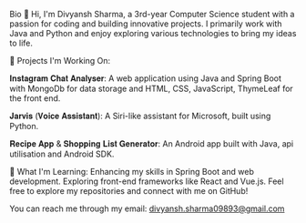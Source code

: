 Bio 👋 Hi, I'm Divyansh Sharma, a 3rd-year Computer Science student with a passion for coding and building innovative projects. I primarily work with Java and Python and enjoy exploring various technologies to bring my ideas to life.

🔧 Projects I'm Working On:

𝐈𝐧𝐬𝐭𝐚𝐠𝐫𝐚𝐦 𝐂𝐡𝐚𝐭 𝐀𝐧𝐚𝐥𝐲𝐬𝐞𝐫: A web application using Java and Spring Boot with MongoDb for data storage and HTML, CSS, JavaScript, ThymeLeaf for the front end.

𝐉𝐚𝐫𝐯𝐢𝐬 (𝐕𝐨𝐢𝐜𝐞 𝐀𝐬𝐬𝐢𝐬𝐭𝐚𝐧𝐭): A Siri-like assistant for Microsoft, built using Python.

𝐑𝐞𝐜𝐢𝐩𝐞 𝐀𝐩𝐩 & 𝐒𝐡𝐨𝐩𝐩𝐢𝐧𝐠 𝐋𝐢𝐬𝐭 𝐆𝐞𝐧𝐞𝐫𝐚𝐭𝐨𝐫: An Android app built with Java, api utilisation and Android SDK.

🚀 What I'm Learning: Enhancing my skills in Spring Boot and web development. Exploring front-end frameworks like React and Vue.js. Feel free to explore my repositories and connect with me on GitHub!

You can reach me through my email: divyansh.sharma09893@gmail.com
